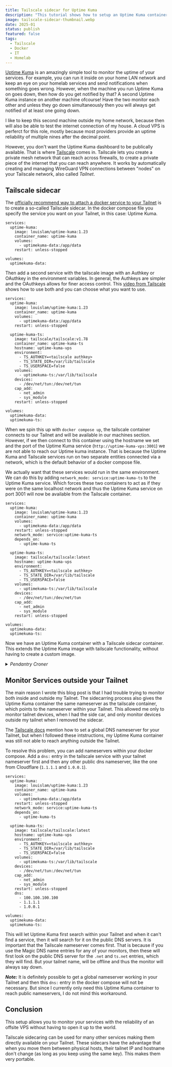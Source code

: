 ```yaml
---
title: Tailscale sidecar for Uptime Kuma
description: "This tutorial shows how to setup an Uptime Kuma container with access to both the public internet as your private Tailnet using a Tailscale sidecar"
image: tailscale-sidecar-thumbnail.webp
date: 2025-01
status: publish
featured: false
tags:
  - Tailscale
  - Docker
  - IT
  - Homelab
---
```


[Uptime Kuma](https://github.com/louislam/uptime-kuma) is an amazingly simple tool to monitor the uptime of your services. For example, you can run it inside on your home LAN network and keep an eye on your homelab services and send notifications when something goes wrong. However, when the machine you run Uptime Kuma on goes down, then how do you get notified by that? A second Uptime Kuma instance on another machine ofcourse! Have the two monitor each other and unless they go down simultaneously then you will always get notified of at least one going down.

I like to keep this second machine outside my home network, because then will also be able to test the internet connection of my house. A cloud VPS is perferct for this role, mostly because most providers provide an uptime reliability of multiple nines after the decimal point.

However, you don't want the Uptime Kuma dashboard to be publically available. That is where [Tailscale](https://tailscale.com/kb/1151/what-is-tailscale) comes in. Tailscale lets you create a private mesh network that can reach across firewalls, to create a private piece of the internet that you can reach anywhere. It works by automatically creating and managing WireGuard VPN connections between "nodes" on your Tailscale network, also called *Tailnet*.

## Tailscale sidecar
The [officially recommend way to attach a docker service to your Tailnet](https://tailscale.com/kb/1282/docker) is to create a so-called Tailscale sidecar. In the docker compose file you specify the service you want on your Tailnet, in this case: Uptime Kuma.

```
services:
  uptime-kuma:
    image: louislam/uptime-kuma:1.23
    container_name: uptime-kuma
    volumes:
      - uptimekuma-data:/app/data
    restart: unless-stopped

volumes:
  uptimekuma-data:
```

Then add a second service with the tailscale image with an Authkey or OAuthkey in the environment variables. In general, the Authkeys are simpler and the OAuthkeys allows for finer access control. This [video from Tailscale](https://youtu.be/YTjYXii4WzI) shows how to use both and you can choose what you want to use.

```
services:
  uptime-kuma:
    image: louislam/uptime-kuma:1.23
    container_name: uptime-kuma
    volumes:
      - uptimekuma-data:/app/data
    restart: unless-stopped

  uptime-kuma-ts:
    image: tailscale/tailscale:v1.78
    container_name: uptime-kuma-ts
    hostname: uptime-kuma-vps
    environment:
      - TS_AUTHKEY=<tailscale authkey>
      - TS_STATE_DIR=/var/lib/tailscale
      - TS_USERSPACE=false
    volumes:
      - uptimekuma-ts:/var/lib/tailscale
    devices:
      - /dev/net/tun:/dev/net/tun
    cap_add:
      - net_admin
      - sys_module
    restart: unless-stopped

volumes:
  uptimekuma-data:
  uptimekuma-ts:
```

When we spin this up with `docker compose up`, the tailscale container connects to our Tailnet and will be available in our machines section. However, if we then connect to this container using the hostname we set and the port of the Uptime Kuma service (`http://uptime-kuma-vps:3001`) we are not able to reach our Uptime kuma instance. That is because the Uptime Kuma and Tailscale services run on two separate entities connected via a network, which is the default behavior of a docker compose file.

We actually want that these services would run in the same environment. We can do this by adding `network_mode: service:uptime-kuma-ts` to the Uptime Kuma service. Which forces these two containers to act as if they were on the same localhost network and thus the Uptime Kuma service on port 3001 will now be available from the Tailscale container.

```
services:
  uptime-kuma:
    image: louislam/uptime-kuma:1.23
    container_name: uptime-kuma
    volumes:
      - uptimekuma-data:/app/data
    restart: unless-stopped
    network_mode: service:uptime-kuma-ts
    depends_on:
      - uptime-kuma-ts

  uptime-kuma-ts:
    image: tailscale/tailscale:latest
    hostname: uptime-kuma-vps
    environment:
      - TS_AUTHKEY=<tailscale authkey>
      - TS_STATE_DIR=/var/lib/tailscale
      - TS_USERSPACE=false
    volumes:
      - uptimekuma-ts:/var/lib/tailscale
    devices:
      - /dev/net/tun:/dev/net/tun
    cap_add:
      - net_admin
      - sys_module
    restart: unless-stopped

volumes:
  uptimekuma-data:
  uptimekuma-ts:
```

Now we have an Uptime Kuma container with a Tailscale sidecar container. This extends the Uptime Kuma image with tailscale functionality, without having to create a custom image.

<details>
<summary><i>Pendantry Croner</i></summary>
Actually the Uptime Kuma container is the sidecar here, as we attach this container to the tailscale container. This extends the functionality of the Tailscale container with the Uptime Kuma service. But since it is more logical to think about extending the actual service you want with tailscale, it is easier to say that we sidecar Tailscale in this case.*
</details>

## Monitor Services outside your Tailnet
The main reason I wrote this blog post is that I had trouble trying to monitor both inside and outside my Tailnet. The sidecarring process also gives the Uptime Kuma container the same nameserver as the tailscale container, which points to the nameserver within your Tailnet. This allowed me only to monitor tailnet devices, when I had the side car, and only monitor devices outside my tailnet when I removed the sidecar.

The [Tailscale docs](https://tailscale.com/kb/1054/dns) mention how to set a global DNS nameserver for your Tailnet, but when I followed these intstructions, my Uptime Kuma container was still not able to reach anything outside the Tailnet.

To resolve this problem, you can add nameservers within your docker compose. Add a `dns:` entry in the tailscale service with your tailnet nameserver first and then any other public dns nameserver, like the one from Cloudflare (`1.1.1.1` and `1.0.0.1`).

```
services:
  uptime-kuma:
    image: louislam/uptime-kuma:1.23
    container_name: uptime-kuma
    volumes:
      - uptimekuma-data:/app/data
    restart: unless-stopped
    network_mode: service:uptime-kuma-ts
    depends_on:
      - uptime-kuma-ts

  uptime-kuma-ts:
    image: tailscale/tailscale:latest
    hostname: uptime-kuma-vps
    environment:
      - TS_AUTHKEY=<tailscale authkey>
      - TS_STATE_DIR=/var/lib/tailscale
      - TS_USERSPACE=false
    volumes:
      - uptimekuma-ts:/var/lib/tailscale
    devices:
      - /dev/net/tun:/dev/net/tun
    cap_add:
      - net_admin
      - sys_module
    restart: unless-stopped
    dns:
      - 100.100.100.100
      - 1.1.1.1
      - 1.0.0.1

volumes:
  uptimekuma-data:
  uptimekuma-ts:
```

This will let Uptime Kuma first search within your Tailnet and when it can't find a service, then it will search for it on the public DNS servers. It is important that the Tailscale nameserver comes first. That is because if you use the Magic DNS name entries for any of your monitors, then these will first look on the public DNS server for the `.net` and `ts.net` entries, which they will find. But your tailnet name, will be offline and thus the monitor will always say down.

***Note:*** It is definitely possible to get a global nameserver working in your Tailnet and then this `dns:` entry in the docker compose will not be necessary. But since I currently only need this Uptime Kuma container to reach public nameservers, I do not mind this workaround.

## Conclusion
This setup allows you to monitor your services with the reliability of an offsite VPS without having to open it up to the world.

Tailscale sidecaring can be used for many other services making them directly available on your Tailnet. These sidecars have the advantage that when you move them between physical hosts, their tailnet IP and hostname don't change (as long as you keep using the same key). This makes them very portable.
